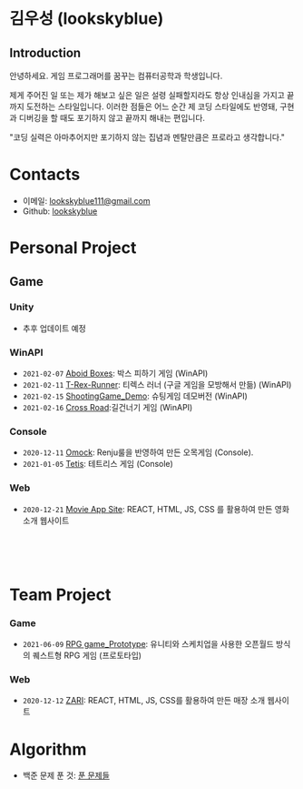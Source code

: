 # 김우성 (lookskyblue)

## Introduction
안녕하세요.
게임 프로그래머를 꿈꾸는 컴퓨터공학과 학생입니다.

제게 주어진 일 또는 제가 해보고 싶은 일은 설령 실패할지라도 항상 인내심을 가지고 끝까지 도전하는 스타일입니다.
이러한 점들은 어느 순간 제 코딩 스타일에도 반영돼, 구현과 디버깅을 할 때도 포기하지 않고 끝까지 해내는 편입니다.

"코딩 실력은 아마추어지만 포기하지 않는 집념과 멘탈만큼은 프로라고 생각합니다."

# Contacts
 * 이메일: lookskyblue111@gmail.com
 * Github: [lookskyblue](https://github.com/lookskyblue?tab=repositories)

# Personal Project

## Game

### Unity
* 추후 업데이트 예정

### WinAPI
* ```2021-02-07``` [Aboid Boxes](https://github.com/lookskyblue/Avoid_Boxes/blob/master/README.md): 박스 피하기 게임 (WinAPI)
* ```2021-02-11``` [T-Rex-Runner](https://github.com/lookskyblue/T-Rex-Runner): 티렉스 러너 (구글 게임을 모방해서 만듦) (WinAPI)
* ```2021-02-15``` [ShootingGame_Demo](https://github.com/lookskyblue/ShootingGame_Demo): 슈팅게임 데모버전 (WinAPI)
* ```2021-02-16``` [Cross Road](https://github.com/lookskyblue/CrossRoad):길건너기 게임 (WinAPI)

### Console
* ```2020-12-11``` [Omock](https://github.com/lookskyblue/Omok):  Renju룰을 반영하여 만든 오목게임 (Console).
* ```2021-01-05``` [Tetis](https://github.com/lookskyblue/Tetris): 테트리스 게임 (Console)

### Web
* ```2020-12-21``` [Movie App Site](https://github.com/lookskyblue/movie_app_2020): REACT, HTML, JS, CSS 를 활용하여 만든 영화소개 웹사이트 

<br/>
<br/>
<br/>

# Team Project   

### Game
* ```2021-06-09``` [RPG game_Prototype](https://youtu.be/4HStwtlzHdM): 유니티와 스케치업을 사용한 오픈월드 방식의 퀘스트형 RPG 게임 (프로토타입)

### Web
* ```2020-12-12``` [ZARI](https://github.com/lookskyblue/zari): REACT, HTML, JS, CSS를 활용하여 만든 매장 소개 웹사이트

# Algorithm
* 백준 문제 푼 것: [푼 문제들](https://github.com/lookskyblue/Backjoon/tree/main/%EB%B0%B1%EC%A4%80)

